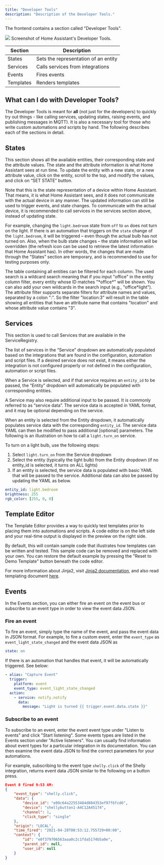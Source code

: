 ```yaml
---
title: "Developer Tools"
description: "Description of the Developer Tools."
---
```


The frontend contains a section called "Developer Tools".

<p class='img'>
<img src='/images/screenshots/developer-tools.png' />
Screenshot of Home Assistant's Developer Tools.
</p>

| Section |Description |
| ------- |----- |
| States | Sets the representation of an entity |
| Services | Calls services from integrations |
| Events | Fires events |
| Templates | Renders templates |

## What can I do with Developer Tools?

The Developer Tools is meant for **all** (not just for the developers) to quickly try out things - like calling services, updating states, raising events, and publishing messages in MQTT). It is also a necessary tool for those who write custom automations and scripts by hand. The following describes each of the sections in detail.

## States

This section shows all the available entities, their corresponding state and the attribute values. The state and the attribute information is what Home Assistant sees at run time. To update the entity with a new state, or a new attribute value, click on the entity, scroll to the top, and modify the values, and click on “SET STATE” button.

Note that this is the state representation of a device within Home Assistant. That means, it is what Home Assistant sees, and it does not communicate with the actual device in any manner. The updated information can still be used to trigger events, and state changes. To communicate with the actual device, it is recommended to call services in the services section above, instead of updating state.

For example, changing the `light.bedroom` state from `off` to `on` does not turn on the light. If there is an automation that triggers on the `state` change of the `light.bedroom`, it will be triggered – even though the actual bulb has not turned on. Also, when the bulb state changes – the state information will be overridden (the refresh icon can be used to retrieve the latest information that Home Assistant has). In other words, the changes that are made through the “States” section are temporary, and is recommended to use for testing purposes only.

The table containing all entities can be filtered for each column. The used search is a wildcard search meaning that if you input "office" in the entity column filter, every entity whose ID matches "\*office\*" will be shown. You can also add your own wildcards in the search input (e.g., "office\*light").
The attribute filter supports separate filters for attribute names and values, separated by a colon ":". So the filter "location:3" will result in the table showing all entities that have an attribute name that contains "location" and whose attribute value contains "3".

## Services

This section is used to call Services that are available in the ServiceRegistry.

The list of services in the “Service” dropdown are automatically populated based on the integrations that are found in the configuration, automation and script files.  If a desired service does not exist, it means either the integration is not configured properly or not defined in the configuration, automation or script files.

When a Service is selected, and if that service requires an `entity_id` to be passed, the “Entity” dropdown will automatically be populated with corresponding entities.

A Service may also require additional input to be passed. It is commonly referred to as “service data”. The service data is accepted in YAML format, and it may be optional depending on the service.

When an entity is selected from the Entity dropdown, it automatically populates service data with the corresponding `entity_id`. The service data YAML can then be modified to pass additional \[optional\] parameters. The following is an illustration on how to call a `light.turn_on` service.

To turn on a light bulb, use the following steps:
1.	Select `light.turn_on` from the Service dropdown
2.	Select the entity (typically the light bulb) from the Entity dropdown (if no entity_id is selected, it turns on ALL lights)
3.	If an entity is selected, the service data is populated with basic YAML that will be passed to the service. Additional data can also be passed by updating the YAML as below.

```yaml
entity_id: light.bedroom
brightness: 255
rgb_color: [255, 0, 0]
```

## Template Editor

The Template Editor provides a way to quickly test templates prior to placing them into automations and scripts. A code editor is on the left side and your real-time output is displayed in the preview on the right side.

By default, this will contain sample code that illustrates how templates can be written and tested. This sample code can be removed and replaced with your own. You can restore the default example by pressing the "Reset to Demo Template" button beneath the code editor.

For more information about Jinja2, visit [Jinja2 documentation](http://jinja.pocoo.org/docs/dev/templates/), and also read templating document [here](/topics/templating/).

## Events

In the Events section, you can either fire an event on the event bus or subscribe to an event type in order to view the event data JSON.

### Fire an event

To fire an event, simply type the name of the event, and pass the event data in JSON format.
For example, to fire a custom event, enter the `event_type` as `event_light_state_changed` and the event data JSON as

```yaml
state: on
```

If there is an automation that handles that event, it will be automatically triggered. See below:

```yaml
- alias: "Capture Event"
  trigger:
    platform: event
    event_type: event_light_state_changed
  action:
    - service: notify.notify
      data:
        message: "Light is turned {{ trigger.event.data.state }}"
```

### Subscribe to an event

To subscribe to an event, enter the event event type under "Listen to events" and click "Start listening". Some events types are listed in the Events section under "Active listeners". You can usually find information about event types for a particular integration in its documentation. You can then examine the event data JSON to find the correct parameters for your automations.

For example, subscribing to the event type `shelly.click` of the Shelly integration, returns event data JSON similar to the following on a button press.

```json
Event 0 fired 9:53 AM:
{
    "event_type": "shelly.click",
    "data": {
        "device_id": "e09c64a22553484d804353ef97f6fcd6",
        "device": "shellybutton1-A4C12A45174",
        "channel": 1,
        "click_type": "single"
    },
    "origin": "LOCAL",
    "time_fired": "2021-04-28T08:53:12.755729+00:00",
    "context": {
        "id": "e0f379706563aaa0c2c1fda5174b5a0e",
        "parent_id": null,
        "user_id": null
    }
}
```
